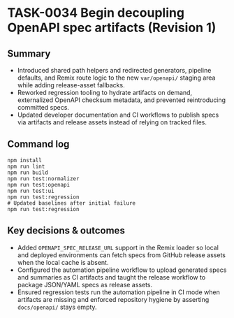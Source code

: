 # TASK-0034 Begin decoupling OpenAPI spec artifacts (Revision 1)

## Summary
- Introduced shared path helpers and redirected generators, pipeline defaults, and Remix route logic to the new `var/openapi/` staging area while adding release-asset fallbacks.
- Reworked regression tooling to hydrate artifacts on demand, externalized OpenAPI checksum metadata, and prevented reintroducing committed specs.
- Updated developer documentation and CI workflows to publish specs via artifacts and release assets instead of relying on tracked files.

## Command log
```shell
npm install
npm run lint
npm run build
npm run test:normalizer
npm run test:openapi
npm run test:ui
npm run test:regression
# Updated baselines after initial failure
npm run test:regression
```

## Key decisions & outcomes
- Added `OPENAPI_SPEC_RELEASE_URL` support in the Remix loader so local and deployed environments can fetch specs from GitHub release assets when the local cache is absent.
- Configured the automation pipeline workflow to upload generated specs and summaries as CI artifacts and taught the release workflow to package JSON/YAML specs as release assets.
- Ensured regression tests run the automation pipeline in CI mode when artifacts are missing and enforced repository hygiene by asserting `docs/openapi/` stays empty.

